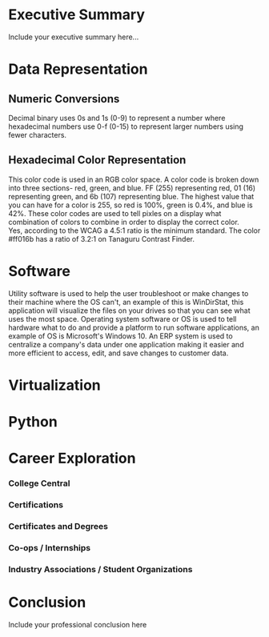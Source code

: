 # Executive Summary 
Include your executive summary here...
# Data Representation
## Numeric Conversions
Decimal binary uses 0s and 1s (0-9) to represent a number where hexadecimal numbers use 0-f (0-15) to represent larger numbers using fewer characters.
## Hexadecimal Color Representation
This color code is used in an RGB color space. A color code is broken down into three sections- red, green, and blue. FF (255) representing red, 01 (16) representing green, and 6b (107) representing blue. The highest value that you can have for a color is 255, so red is 100%, green is 0.4%, and blue is 42%. These color codes are used to tell pixles on a display what combination of colors to combine in order to display the correct color.  
Yes, according to the WCAG a 4.5:1 ratio is the minimum standard. The color #ff016b has a ratio of 3.2:1 on Tanaguru Contrast Finder. 
# Software
Utility software is used to help the user troubleshoot or make changes to their machine where the OS can't, an example of this is WinDirStat, this application will visualize the files on your drives so that you can see what uses the most space. Operating system software or OS is used to tell hardware what to do and provide a platform to run software applications, an example of OS is Microsoft's Windows 10. 
An ERP system is used to centralize a company's data under one application making it easier and more efficient to access, edit, and save changes to customer data. 
# Virtualization

# Python

# Career Exploration
### College Central
### Certifications
### Certificates and Degrees
### Co-ops / Internships
### Industry Associations / Student Organizations

# Conclusion

Include your professional conclusion here
